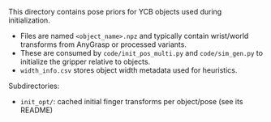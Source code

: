 This directory contains pose priors for YCB objects used during initialization.

- Files are named `<object_name>.npz` and typically contain wrist/world transforms from AnyGrasp or processed variants.
- These are consumed by `code/init_pos_multi.py` and `code/sim_gen.py` to initialize the gripper relative to objects.
- `width_info.csv` stores object width metadata used for heuristics.

Subdirectories:
- `init_opt/`: cached initial finger transforms per object/pose (see its README)
